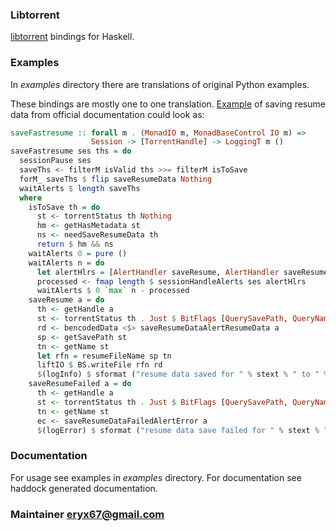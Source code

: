 ### Libtorrent

[libtorrent](http://www.libtorrent.org) bindings for Haskell.

### Examples

In *examples* directory there are translations of original Python examples.

These bindings are mostly one to one translation.
[Example](http://www.libtorrent.org/reference-Core.html#torrent_handle) of saving resume data from official documentation could look as:

```haskell
saveFastresume :: forall m . (MonadIO m, MonadBaseControl IO m) =>
                  Session -> [TorrentHandle] -> LoggingT m ()
saveFastresume ses ths = do
  sessionPause ses
  saveThs <- filterM isValid ths >>= filterM isToSave
  forM_ saveThs $ flip saveResumeData Nothing
  waitAlerts $ length saveThs
  where
    isToSave th = do
      st <- torrentStatus th Nothing
      hm <- getHasMetadata st
      ns <- needSaveResumeData th
      return $ hm && ns
    waitAlerts 0 = pure ()
    waitAlerts n = do
      let alertHlrs = [AlertHandler saveResume, AlertHandler saveResumeFailed]
      processed <- fmap length $ sessionHandleAlerts ses alertHlrs
      waitAlerts $ 0 `max` n - processed
    saveResume a = do
      th <- getHandle a
      st <- torrentStatus th . Just $ BitFlags [QuerySavePath, QueryName]
      rd <- bencodedData <$> saveResumeDataAlertResumeData a
      sp <- getSavePath st
      tn <- getName st
      let rfn = resumeFileName sp tn
      liftIO $ BS.writeFile rfn rd
      $(logInfo) $ sformat ("resume data saved for " % stext % " to " % stext) tn sp
    saveResumeFailed a = do
      th <- getHandle a
      st <- torrentStatus th . Just $ BitFlags [QuerySavePath, QueryName]
      tn <- getName st
      ec <- saveResumeDataFailedAlertError a
      $(logError) $ sformat ("resume data save failed for " % stext % " reason " % shown) tn ec
```

### Documentation

For usage see examples in *examples* directory.
For documentation see haddock generated documentation.

### Maintainer <eryx67@gmail.com>
